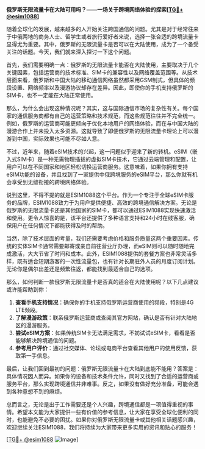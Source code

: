**俄罗斯无限流量卡在大陆可用吗？——一场关于跨境网络体验的探索[[TG💪+ @esim1088](https://t.me/s/esim1088)]**

随着全球化的发展，越来越多的人开始关注跨国通信的问题。尤其是对于经常往来于中俄两地的商务人士、留学生或者旅行爱好者来说，选择一张合适的跨境流量卡显得尤为重要。其中，俄罗斯的无限流量卡是否可以在大陆使用，成为了一个备受关注的话题。今天，我们就来深入探讨一下这个问题。

首先，我们需要明确一点：俄罗斯的无限流量卡能否在大陆使用，主要取决于几个关键因素，包括运营商的技术标准、SIM卡的兼容性以及网络覆盖范围等。从技术层面来看，俄罗斯和中国大陆的移动通信网络虽然都采用GSM制式，但具体的频段设置、网络频率以及漫游协议却存在差异。因此，即使你的手机支持俄罗斯的SIM卡，也不一定能在大陆正常使用。

那么，为什么会出现这种情况呢？其实，这与国际通信市场的复杂性有关。每个国家的通信服务商都有自己的运营策略和技术规范，而这些规范往往并不完全统一。例如，俄罗斯的运营商可能更倾向于优化本地用户的网络体验，而在与中国大陆的漫游合作上并未投入太多资源。这就导致了即便俄罗斯的无限流量卡理论上可以漫游到中国，实际效果也可能不尽如人意。

不过，近年来，随着eSIM技术的兴起，这一问题似乎迎来了新的转机。eSIM（嵌入式SIM卡）是一种无需物理插拔的虚拟SIM卡技术，它通过云端管理和配置，让用户可以在不同国家和地区轻松切换运营商服务。这意味着，如果你拥有支持eSIM功能的设备，并且找到了一家提供中俄跨境服务的eSIM平台，那么你就有机会享受到无缝衔接的跨境网络体验。

说到这里，不得不提的就是ESIM1088这个平台。作为一个专注于全球eSIM卡服务的品牌，ESIM1088致力于为用户提供便捷、高效的跨境通信解决方案。无论是俄罗斯的无限流量卡还是其他国家的SIM卡，都可以通过ESIM1088实现快速激活和使用。更令人惊喜的是，该平台还提供了多种语言支持和24小时在线客服，确保用户在任何情况下都能获得及时的帮助。

当然，除了技术层面的考量，我们还需要考虑价格和服务质量这两个重要因素。传统的实体SIM卡通常需要邮寄或亲自前往营业厅办理，而eSIM则可以随时随地完成激活，大大节省了时间和成本。此外，ESIM1088提供的套餐方案也非常灵活多样，既有适合短期游客的一次性流量包，也有针对长期驻外人员的月度订阅计划。无论你是偶尔出差还是频繁往返，都能找到最适合自己的选项。

那么，如何判断一款俄罗斯无限流量卡是否真的适合在大陆使用呢？以下几点建议或许能帮助到你：

1. **查看手机支持情况**：确保你的手机支持俄罗斯运营商使用的频段，特别是4G LTE频段。
2. **了解漫游政策**：联系俄罗斯运营商或查阅其官方网站，确认是否有针对大陆地区的漫游服务。
3. **尝试eSIM方案**：如果传统SIM卡无法满足需求，不妨试试eSIM卡，看看是否能够解决跨境通信的问题。
4. **参考用户评价**：通过社交媒体、论坛或电商平台查看其他用户的使用反馈，获取第一手信息。

最后，让我们回到最初的问题：俄罗斯无限流量卡在大陆到底能不能用？答案是：具体情况因人而异。如果你的设备和技术条件允许，同时又找到了合适的运营商或服务平台，那么实现跨境通信并非难事。反之，如果没有做好充分准备，可能会遇到各种意想不到的麻烦。

总而言之，无论是出于工作需要还是个人兴趣，跨境通信都是一项值得重视的事情。希望本文能为大家提供一些有价值的参考信息，让大家在享受全球化便利的同时，也能避免不必要的困扰。如果你对俄罗斯无限流量卡或其他相关话题感兴趣，欢迎继续关注ESIM1088，我们将持续为大家带来更多实用的资讯和贴心的服务！

[[TG💪+ @esim1088](https://t.me/s/esim1088) ![Image](https://i.postimg.cc/4NQfJmqS/Snipaste-2025-05-13-00-14-12.png)]